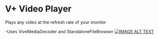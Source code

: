 # V+ Video Player
Plays any video at the refresh rate of your monitor

-Uses ViveMediaDecoder and StandaloneFileBrowser
[![IMAGE ALT TEXT](http://img.youtube.com/vi/iP809ebKFgs/0.jpg)](http://www.youtube.com/watch?v=iP809ebKFgs "Video Title")
